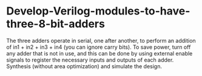 # Develop-Verilog-modules-to-have-three-8-bit-adders
The three adders operate in serial, one after another, to perform an addition of in1 + in2 + in3 + in4 (you can ignore carry bits). To save power, turn off any adder that is not in use, and this can be done by using external enable signals to register the necessary inputs and outputs of each adder. Synthesis (without area optimization) and simulate the design.
